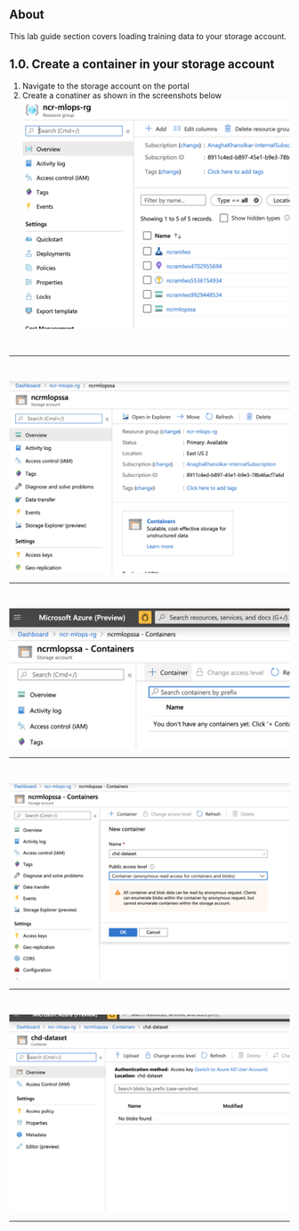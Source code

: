 ## About
This lab guide section covers loading training data to your storage account.
<br>

## 1.0. Create a container in your storage account
1. Navigate to the storage account on the portal
2. Create a conatiner as shown in the screenshots below<br>
![ld-1](../images/0001-load-data-1.png)
<br>
<hr>
<br>

![ld-2](../images/0001-load-data-2.png)
<br>
<hr>
<br>

![ld-3](../images/0001-load-data-3.png)
<br>
<hr>
<br>

![ld-4](../images/0001-load-data-4.png)
<br>
<hr>
<br>

![ld-5](../images/0001-load-data-5.png)
<br>
<hr>
<br>
